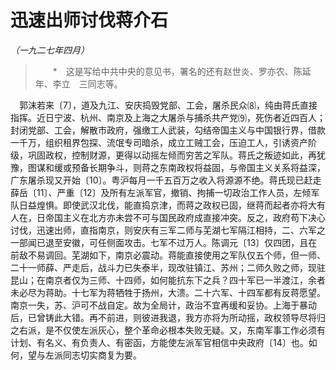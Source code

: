 # 迅速出师讨伐蒋介石

*（一九二七年四月）*

> 　　*　这是写给中共中央的意见书，署名的还有赵世炎、罗亦农、陈延年、李立　三同志等。

　郭沫若来〔7〕，道及九江、安庆捣毁党部、工会，屠杀民众⑻，纯由蒋氏直接指挥。近日宁波、杭州、南京及上海之大屠杀与捕杀共产党⑼，死伤者近四百人；封闭党部、工会，解散市政府，强缴工人武装，勾结帝国主义与中国银行界，借款一千万，组织租界包探、流氓专司暗杀，成立工贼工会，压迫工人，引诱资产阶级，巩固政权，控制财源，更得以动摇左倾而穷苦之军队。蒋氏之叛迹如此，再犹豫，图谋和缓或预备长期争斗，则蒋之东南政权将益固，与帝国主义关系将益深，广东屠杀现又开始〔10〕。粤沪每月一千五百万之收入将源源不绝。蒋氏现已赶走薛岳〔11〕、严重〔12〕及所有左派军官，撤销、拘捕一切政治工作人员，左倾军队日益煌惧。即使武汉北伐，能直捣京津，而蒋之政权已固，继蒋而起者亦将大有人在，日帝国主义在北方亦未尝不可与国民政府成直接冲突。反之，政府苟下决心讨伐，迅速出师，直指南京，则安庆有三军二师与芜湖七军隔江相持，二、六军之一部闻已退至安徽，可任侧面攻击。七军不过万人。陈调元〔13〕仅四团，且在前敌不易调回。芜湖如下，南京必震动。蒋能直接使用之军队仅五个师，但一师、二十一师薛、严走后，战斗力已失泰半，现改驻镇江、苏州；二师久败之师，现驻昆山；在南京者仅为三师、十四师，如何能抗东下之兵？四十军已一半渡江，余者未必尽为蒋助。十七军为蒋牺牲于扬州，大溃。二十六军、十四军都有反蒋愿望。南京一失，苏、沪可不战自定。故为全局计，政治不宜再缓和妥协。上海于暴动后，已曾铸此大错。再不前进，则彼进我退，我方亦将为所动摇，政权领导尽将归之右派，是不仅使左派灰心，整个革命必根本失败无疑。又，东南军事工作必须有计划、有名义、有负责人、有密函，方能使左派军官相信中央政府〔14〕也。如何，望与左派同志切实商复为要。